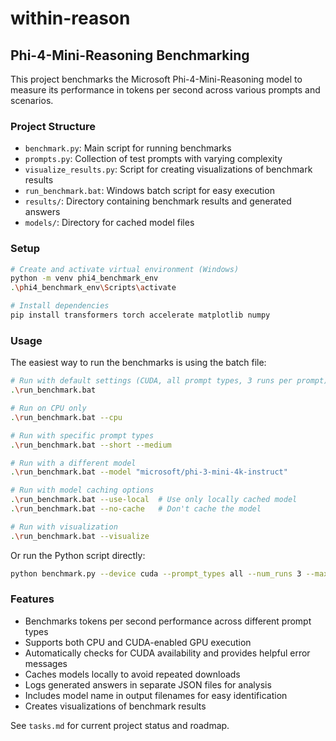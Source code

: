 # within-reason

## Phi-4-Mini-Reasoning Benchmarking

This project benchmarks the Microsoft Phi-4-Mini-Reasoning model to measure its performance in tokens per second across various prompts and scenarios.

### Project Structure
- `benchmark.py`: Main script for running benchmarks
- `prompts.py`: Collection of test prompts with varying complexity
- `visualize_results.py`: Script for creating visualizations of benchmark results
- `run_benchmark.bat`: Windows batch script for easy execution
- `results/`: Directory containing benchmark results and generated answers
- `models/`: Directory for cached model files

### Setup
```bash
# Create and activate virtual environment (Windows)
python -m venv phi4_benchmark_env
.\phi4_benchmark_env\Scripts\activate

# Install dependencies
pip install transformers torch accelerate matplotlib numpy
```

### Usage
The easiest way to run the benchmarks is using the batch file:

```bash
# Run with default settings (CUDA, all prompt types, 3 runs per prompt)
.\run_benchmark.bat

# Run on CPU only
.\run_benchmark.bat --cpu

# Run with specific prompt types
.\run_benchmark.bat --short --medium

# Run with a different model
.\run_benchmark.bat --model "microsoft/phi-3-mini-4k-instruct"

# Run with model caching options
.\run_benchmark.bat --use-local  # Use only locally cached model
.\run_benchmark.bat --no-cache   # Don't cache the model

# Run with visualization
.\run_benchmark.bat --visualize
```

Or run the Python script directly:

```bash
python benchmark.py --device cuda --prompt_types all --num_runs 3 --max_new_tokens 512 --model "microsoft/Phi-4-mini-reasoning" --cache_model
```

### Features
- Benchmarks tokens per second performance across different prompt types
- Supports both CPU and CUDA-enabled GPU execution
- Automatically checks for CUDA availability and provides helpful error messages
- Caches models locally to avoid repeated downloads
- Logs generated answers in separate JSON files for analysis
- Includes model name in output filenames for easy identification
- Creates visualizations of benchmark results

See `tasks.md` for current project status and roadmap.
